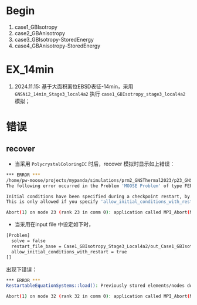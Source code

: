 # Begin
1. case1_GBIsotropy
2. case2_GBAnisotropy
3. case3_GBIsotropy-StoredEnergy
4. case4_GBAnisotropy-StoredEnergy

# EX_14min
1. 2024.11.15: 基于大面积离位EBSD表征-14min，采用 `GNSNi2_14min_Stage3_local4a2` 执行 `case1_GBIsotropy_stage3_local4a2` 模拟；


# 错误
## recover

- 当采用 `PolycrystalColoringIC` 时后，recover 模拟时显示如上错误：
```bash
*** ERROR ***
/home/pw-moose/projects/mypanda/simulations/prm2_GNSThermal2023/p23_GNSNi_2024/ex_14min/inp_GNSNi_level1_590du.i:313.1:
The following error occurred in the Problem 'MOOSE Problem' of type FEProblem.

Initial conditions have been specified during a checkpoint restart, by IC object 'PolycrystalColoringIC' for variable 'PolycrystalColoringIC0'.
This is only allowed if you specify 'allow_initial_conditions_with_restart' to the [Problem], as initial conditions can override restarted fields

Abort(1) on node 23 (rank 23 in comm 0): application called MPI_Abort(MPI_COMM_WORLD, 1) - process 23
```

- 当采用在input file 中设定如下时，
```bash
[Problem]
  solve = false
  restart_file_base = Case1_GBIsotropy_Stage3_Local4a2/out_Case1_GBIsotropy_Stage3_Local4a2_cp/0000
  allow_initial_conditions_with_restart = true
[]
```
出现下错误：
```bash
*** ERROR ***
RestartableEquationSystems::load(): Previously stored elements/nodes do not match the current element/nodes

Abort(1) on node 32 (rank 32 in comm 0): application called MPI_Abort(MPI_COMM_WORLD, 1) - process 32
```